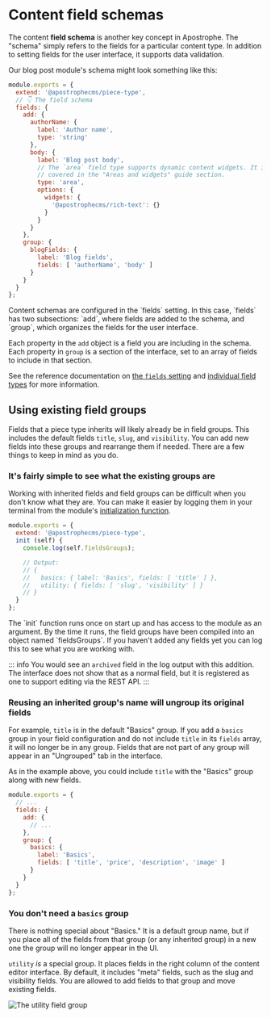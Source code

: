 # Content field schemas

The content **field schema** is another key concept in Apostrophe. The "schema" simply refers to the fields for a particular content type. In addition to setting fields for the user interface, it supports data validation.

Our blog post module's schema might look something like this:

<AposCodeBlock>

  ```javascript
  module.exports = {
    extend: '@apostrophecms/piece-type',
    // 👇 The field schema
    fields: {
      add: {
        authorName: {
          label: 'Author name',
          type: 'string'
        },
        body: {
          label: 'Blog post body',
          // The `area` field type supports dynamic content widgets. It is
          // covered in the "Areas and widgets" guide section.
          type: 'area',
          options: {
            widgets: {
              '@apostrophecms/rich-text': {}
            }
          }
        }
      },
      group: {
        blogFields: {
          label: 'Blog fields',
          fields: [ 'authorName', 'body' ]
        }
      }
    }
  };
  ```
  <template v-slot:caption>
  modules/blog-post/index.js
  </template>

</AposCodeBlock>
Content schemas are configured in the `fields` setting. In this case, `fields` has two subsections: `add`, where fields are added to the schema, and `group`, which organizes the fields for the user interface.

Each property in the `add` object is a field you are including in the schema. Each property in `group` is a section of the interface, set to an array of fields to include in that section.

See the reference documentation on [the `fields` setting](/reference/module-api/module-overview.md#fields) and [individual field types](/reference/field-types/index.md) for more information.

## Using existing field groups

Fields that a piece type inherits will likely already be in field groups. This includes the default fields `title`, `slug`, and `visibility`. You can add new fields into these groups and rearrange them if needed. There are a few things to keep in mind as you do.

### It's fairly simple to see what the existing groups are

 Working with inherited fields and field groups can be difficult when you don't know what they are. You can make it easier by logging them in your terminal from the module's [initialization function](/reference/module-api/module-overview.md#initialization-function).

<AposCodeBlock>

  ```javascript
  module.exports = {
    extend: '@apostrophecms/piece-type',
    init (self) {
      console.log(self.fieldsGroups);

      // Output:
      // {
      //   basics: { label: 'Basics', fields: [ 'title' ] },
      //   utility: { fields: [ 'slug', 'visibility' ] }
      // }
    }
  };
  ```
  <template v-slot:caption>
    modules/product/index.js
  </template>

</AposCodeBlock>
The `init` function runs once on start up and has access to the module as an argument. By the time it runs, the field groups have been compiled into an object named `fieldsGroups`. If you haven't added any fields yet you can log this to see what you are working with.

::: info
You would see an `archived` field in the log output with this addition. The interface does not show that as a normal field, but it is registered as one to support editing via the REST API.
:::

### Reusing an inherited group's name will ungroup its original fields

For example, `title` is in the default "Basics" group. If you add a `basics` group in your field configuration and do not include `title` in its `fields` array, it will no longer be in any group. Fields that are not part of any group will appear in an "Ungrouped" tab in the interface.

As in the example above, you could include `title` with the "Basics" group along with new fields.

<AposCodeBlock>

``` js
module.exports = {
  // ...
  fields: {
    add: {
      // ...
    },
    group: {
      basics: {
        label: 'Basics',
        fields: [ 'title', 'price', 'description', 'image' ]
      }
    }
  }
};
```
<template v-slot:caption>
  modules/product/index.js
</template>

</AposCodeBlock>

### You don't need a `basics` group

There is nothing special about "Basics." It is a default group name, but if you place all of the fields from that group (or any inherited group) in a new one the group will no longer appear in the UI.

`utility` _is_ a special group. It places fields in the right column of the content editor interface. By default, it includes "meta" fields, such as the slug and visibility fields. You are allowed to add fields to that group and move existing fields.

![The utility field group](/images/fields-utility-highlight.jpg)
